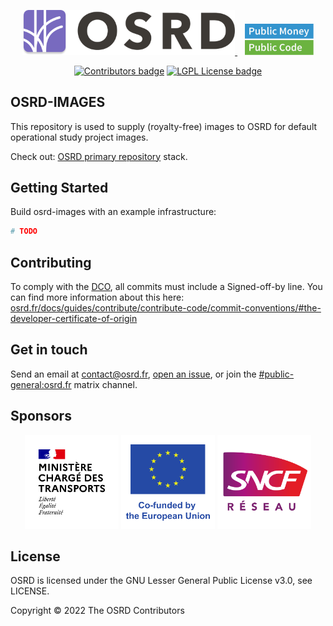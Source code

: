 <p align="center">
  <a href="https://osrd.fr/en/">
    <picture>
      <source media="(prefers-color-scheme: dark)" srcset="https://raw.githubusercontent.com/OpenRailAssociation/osrd/dev/assets/branding/osrd_small_dark.svg">
      <img width="340px" style="max-width: 100%;" src="https://raw.githubusercontent.com/OpenRailAssociation/osrd/dev/assets/branding/osrd_small.svg" alt="OSRD Logo" alt="OSRD logo">
    </picture>
  </a>
&nbsp;&nbsp;
  <a href="https://publiccode.eu/">
    <img src="assets/PMPC_badge.svg" width="110px" alt="Public Money Public Code"/>
  </a>
</p>

<p align="center">
  <a href="https://osrd.fr/en/docs/guides/contribute/"><img src="https://img.shields.io/github/contributors-anon/OpenRailAssociation/osrd-images" alt="Contributors badge" /></a>
  <a href="https://github.com/OpenRailAssociation/osrd/blob/dev/LICENSE"><img src="https://img.shields.io/badge/license-LGPL-blue.svg" alt="LGPL License badge" /></a>
</p>

## OSRD-IMAGES

This repository is used to supply (royalty-free) images to OSRD for default
operational study project images.

Check out: [OSRD primary repository](https://github.com/OpenRailAssociation/osrd) stack.

## Getting Started

Build osrd-images with an example infrastructure:

```sh
# TODO
```

## Contributing

To comply with the [DCO](http://developercertificate.org/), all commits must
include a Signed-off-by line. You can find more information about this here:
[osrd.fr/docs/guides/contribute/contribute-code/commit-conventions/#the-developer-certificate-of-origin](https://osrd.fr/en/docs/guides/contribute/contribute-code/commit-conventions/#the-developer-certificate-of-origin)

## Get in touch

Send an email at <contact@osrd.fr>, [open an issue](https://github.com/OpenRailAssociation/osrd/issues/new?labels=kind%3Aquestion&template=question.yaml), or join the [#public-general:osrd.fr](https://matrix.to/#/#public-general:osrd.fr) matrix channel.

## Sponsors

<p align="center">
  <img src="https://raw.githubusercontent.com/OpenRailAssociation/osrd/dev/assets/sponsors/france-dot.svg" width="150px" height="150px" alt="Ministère chargé des Transports"/>
  <img src="https://raw.githubusercontent.com/OpenRailAssociation/osrd/dev/assets/sponsors/european-union.svg" width="150px" height="150px" alt="European Union"/>
  <img src="https://raw.githubusercontent.com/OpenRailAssociation/osrd/dev/assets/sponsors/sncf-reseau.svg" width="150px" height="150px" alt="SNCF Réseau"/>
</p>

## License

OSRD is licensed under the GNU Lesser General Public License v3.0, see LICENSE.

Copyright © 2022 The OSRD Contributors
